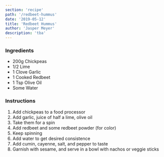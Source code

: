 ```yaml
---
section: 'recipe'
path: '/redbeet-hummus'
date: '2019-05-12'
title: 'Redbeet Hummus'
author: 'Jasper Meyer'
description: 'tba'
---
```


### Ingredients

- 200g Chickpeas
- 1/2 Lime
- 1 Clove Garlic
- 1 Cooked Redbeet
- 1 Tsp Olive Oil
- Some Water

### Instructions

1. Add chickpeas to a food processor
2. Add garlic, juice of half a lime, olive oil
3. Take them for a spin
4. Add redbeet and some redbeet powder (for color)
5. Keep spinning
6. Add water to get desired consistence
7. Add cumin, cayenne, salt, and pepper to taste
8. Garnish with sesame, and serve in a bowl with nachos or veggie sticks 
